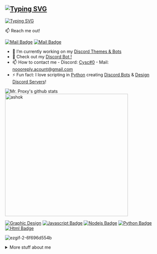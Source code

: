 ## [![Typing SVG](https://readme-typing-svg.demolab.com?font=Lilita+One&weight=100&duration=6000&pause=15000&color=F7740E&width=435&lines=Hi+I'm+Mr.+Proxy%F0%9F%91%8B)](https://git.io/typing-svg)

[![Typing SVG](https://readme-typing-svg.demolab.com?font=Lilita+One&weight=100&duration=3000&pause=10000&color=F7F7F7&width=435&lines=I+work+as+Discord+Developer+%26+Music+Producer;I+love+making+Youtube+Videos+%26+Designs)](https://git.io/typing-svg)

:mailbox: Reach me out!

[![Mail Badge](https://img.shields.io/badge/-MrProxy-e74c3c?style=flat&labelColor=e74c3c&logo=youtube&logoColor=white)](https://youtube.com/@cysc.) 
[![Mail Badge](https://img.shields.io/badge/-MrProxyy-c0392b?style=flat&labelColor=c0392b&logo=gmail&logoColor=white)](mailto:noooreply.acount@gmail.com)


- 🔭 I’m currently working on my [Discord Themes & Bots](linktr.ee/mrproxy.wav)
- 📖 Check out my [Discord Bot !](https://discord.com/api/oauth2/authorize?client_id=1105845652128280587&permissions=8&scope=bot)
- 📫 How to contact me - Discord: [Cysc#0](https://discord.gg/mrtools) - Mail: [noooreply.acount@gmail.com](mailto:noooreply.acount@gmail.com)
- ⚡ Fun fact: I love scripting in [Python](https://www.python.org/) creating [Discord Bots](https://github.com/Mr-Proxy-source/Discord-bot.js) & [Design Discord Servers](https://discord.gg/mrtools)!

![Mr. Proxy's github stats](https://github-readme-stats.vercel.app/api?username=Mr-Proxy-source&show_icons=true&theme=codeSTACKr) <img align="center" width=400 src="https://github-readme-stats.vercel.app/api/top-langs/?username=Mr-Proxy-source&count_private=true&theme=codeSTACKr" alt="ashok" />

[![Graphic Design](https://img.shields.io/badge/-Graphic%20Design-orange?style=for-the-badge&labelColor=black&logo=photoshop)](#) [![Javascript Badge](https://img.shields.io/badge/-Javascript-F0DB4F?style=for-the-badge&labelColor=black&logo=javascript&logoColor=F0DB4F)](#)  [![Nodejs Badge](https://img.shields.io/badge/-Nodejs-3C873A?style=for-the-badge&labelColor=black&logo=node.js&logoColor=3C873A)](#) [![Python Badge](https://img.shields.io/badge/-Python-F0DB4F?style=for-the-badge&labelColor=&logoColor=F0DB4F)](#) [![Html Badge](https://img.shields.io/badge/-Html-007acc?style=for-the-badge&labelColor=black&logo=007acc)](#) 

![ezgif-2-6f696d554b](https://user-images.githubusercontent.com/80650301/150995826-9d81e855-3ff6-4e8f-aa6b-86c8dd0fb5f4.jpg)

<details>
<summary>
  More stuff about me
</summary>

<br >

### My job is making designs and producing music and im making money of it !

### Check out my websites! 
### [Webite about my work](https://mrdesignbusiness1.wixsite.com/home)
### [Website i made for fun](https://mr-proxy-source.github.io/website/)  

</details>
